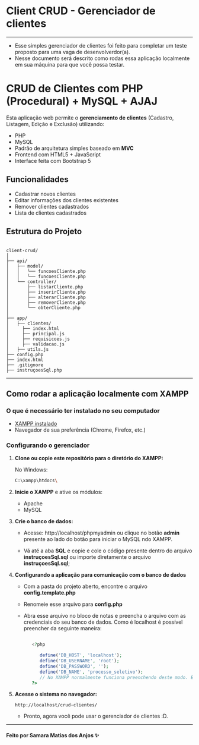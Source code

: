 # Client CRUD - Gerenciador de clientes

---

- Esse simples gerenciador de clientes foi feito para completar um teste proposto para uma vaga de desenvolverdor(a).
- Nesse documento será descrito como rodas essa aplicação localmente em sua máquina para que você possa testar.

# CRUD de Clientes com PHP (Procedural) + MySQL + AJAJ

Esta aplicação web permite o **gerenciamento de clientes** (Cadastro, Listagem, Edição e Exclusão) utilizando:

- PHP
- MySQL
- Padrão de arquitetura simples baseado em **MVC**
- Frontend com HTML5 + JavaScript
- Interface feita com Bootstrap 5


## Funcionalidades

* Cadastrar novos clientes
* Editar informações dos clientes existentes
* Remover clientes cadastrados
* Lista de clientes cadastrados

## Estrutura do Projeto

```

client-crud/
│
├── api/
│   ├── model/
│   │   └── funcoesCliente.php
│   │   └── funcoesCliente.php
│   └── controller/
│       ├── listarCliente.php
│       ├── inserirCliente.php
│       ├── alterarCliente.php
│       ├── removerCliente.php
│       └── obterCliente.php
│
├── app/
│   ├── clientes/
│     ├── index.html
│     ├── principal.js
│     ├── requisicoes.js
│     ├── validacao.js
│   ├── utils.js
├── config.php
├── index.html
├── .gitignore
├── instruçoesSql.php

````

---

## Como rodar a aplicação localmente com XAMPP

### O que é necessário ter instalado no seu computador

- [XAMPP instalado](https://www.apachefriends.org/pt_br/index.html)
- Navegador de sua preferência (Chrome, Firefox, etc.)

### Configurando o gerenciador

1. **Clone ou copie este repositório para o diretório do XAMPP:**

   No Windows:
   ```bash
   C:\xampp\htdocs\
    ```

2. **Inicie o XAMPP** e ative os módulos:

   * Apache
   * MySQL

3. **Crie o banco de dados:**

   * Acesse: http://localhost/phpmyadmin ou clique no botão **admin** presente ao lado do botão para iniciar o MySQL ndo XAMPP.

   * Vá até a aba **SQL** e copie e cole o código presente dentro do arquivo **instruçoesSql.sql** ou importe diretamente o arquivo **instruçoesSql.sql**;

4. **Configurando a aplicação para comunicação com o banco de dados**
   
   * Com a pasta do projeto aberto, encontre o arquivo **config.template.php**

   * Renomeie esse arquivo para **config.php**

   * Abra esse arquivo no bloco de notas e preencha o arquivo com as credenciais do seu banco de dados. Como é localhost é possível preencher da seguinte maneira:

      ```php

         <?php

            define('DB_HOST', 'localhost');
            define('DB_USERNAME', 'root');
            define('DB_PASSWORD', '');
            define('DB_NAME', 'processo_seletivo');
            // No XAMPP normalmente funciona preenchendo deste modo. Esse arquivo pode ser preenchido de acordo com o local em que você está hospedando o sistema
         ?>
      ```

5. **Acesse o sistema no navegador:**

   ```
   http://localhost/crud-clientes/
   ```
    * Pronto, agora você pode usar o gerenciador de clientes :D.
---

#### Feito por Samara Matias dos Anjos ✨
